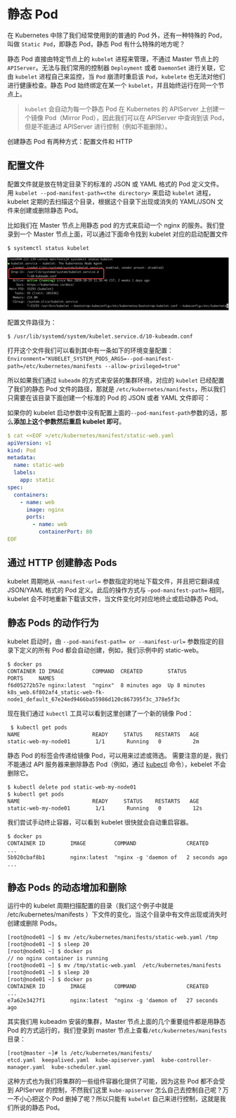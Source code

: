 # 静态 Pod

在 Kubernetes 中除了我们经常使用到的普通的 Pod 外，还有一种特殊的 Pod，叫做 `Static Pod`，即静态 Pod，静态 Pod 有什么特殊的地方呢？

静态 Pod 直接由特定节点上的 `kubelet` 进程来管理，不通过 Master 节点上的 `APIServer`。无法与我们常用的控制器 `Deployment` 或者 `DaemonSet` 进行关联，它由 `kubelet` 进程自己来监控，当 `Pod` 崩溃时重启该 `Pod`，`kubelete` 也无法对他们进行健康检查。静态 Pod 始终绑定在某一个 `kubelet`，并且始终运行在同一个节点上。

> `kubelet` 会自动为每一个静态 Pod 在 Kubernetes 的 APIServer 上创建一个镜像 Pod（Mirror Pod），因此我们可以在 APIServer 中查询到该 Pod，但是不能通过 APIServer 进行控制（例如不能删除）。

创建静态 Pod 有两种方式：配置文件和 HTTP

## 配置文件

配置文件就是放在特定目录下的标准的 JSON 或 YAML 格式的 Pod 定义文件。用 `kubelet --pod-manifest-path=<the directory>` 来启动 `kubelet` 进程， kubelet 定期的去扫描这个目录，根据这个目录下出现或消失的 YAML/JSON 文件来创建或删除静态 Pod。

比如我们在 Master 节点上用静态 pod 的方式来启动一个 nginx 的服务。我们登录到一个 Master 节点上面，可以通过下面命令找到 kubelet 对应的启动配置文件

```shell
$ systemctl status kubelet
```

![image-20201103153500534](../../../../../../../images/image-20201103153500534.png)

配置文件路径为：

```shell
$ /usr/lib/systemd/system/kubelet.service.d/10-kubeadm.conf
```

打开这个文件我们可以看到其中有一条如下的环境变量配置：`Environment="KUBELET_SYSTEM_PODS_ARGS=--pod-manifest-path=/etc/kubernetes/manifests --allow-privileged=true"`

所以如果我们通过 `kubeadm` 的方式来安装的集群环境，对应的 `kubelet` 已经配置了我们的静态 Pod 文件的路径，那就是 `/etc/kubernetes/manifests`，所以我们只需要在该目录下面创建一个标准的 Pod 的 JSON 或者 YAML 文件即可：

如果你的 kubelet 启动参数中没有配置上面的`--pod-manifest-path`参数的话，那么**添加上这个参数然后重启 kubelet 即可**。

```yaml
$ cat <<EOF >/etc/kubernetes/manifest/static-web.yaml
apiVersion: v1
kind: Pod
metadata:
  name: static-web
  labels:
    app: static
spec:
  containers:
    - name: web
      image: nginx
      ports:
        - name: web
          containerPort: 80
EOF
```

## 通过 HTTP 创建静态 Pods

kubelet 周期地从 `–manifest-url=` 参数指定的地址下载文件，并且把它翻译成 JSON/YAML 格式的 Pod 定义。此后的操作方式与 `–pod-manifest-path=` 相同，kubelet 会不时地重新下载该文件，当文件变化时对应地终止或启动静态 Pod。

## 静态 Pods 的动作行为

kubelet 启动时，由 `--pod-manifest-path= or --manifest-url=` 参数指定的目录下定义的所有 Pod 都会自动创建，例如，我们示例中的 static-web。

```shell
$ docker ps
CONTAINER ID IMAGE         COMMAND  CREATED        STATUS         PORTS     NAMES
f6d05272b57e nginx:latest  "nginx"  8 minutes ago  Up 8 minutes             k8s_web.6f802af4_static-web-fk-node1_default_67e24ed9466ba55986d120c867395f3c_378e5f3c
```

现在我们通过 `kubectl` 工具可以看到这里创建了一个新的镜像 Pod：

```shell
 $ kubectl get pods
NAME                       READY     STATUS    RESTARTS   AGE
static-web-my-node01        1/1       Running   0          2m
```

静态 Pod 的标签会传递给镜像 Pod，可以用来过滤或筛选。 需要注意的是，我们不能通过 API 服务器来删除静态 Pod（例如，通过 [kubectl](https://kubernetes.io/docs/user-guide/kubectl/) 命令），kebelet 不会删除它。

```shell
$ kubectl delete pod static-web-my-node01
$ kubectl get pods
NAME                       READY     STATUS    RESTARTS   AGE
static-web-my-node01        1/1       Running   0          12s
```

我们尝试手动终止容器，可以看到 kubelet 很快就会自动重启容器。

```shell
$ docker ps
CONTAINER ID        IMAGE         COMMAND                CREATED       ...
5b920cbaf8b1        nginx:latest  "nginx -g 'daemon of   2 seconds ago ...
```

## 静态 Pods 的动态增加和删除

运行中的 kubelet 周期扫描配置的目录（我们这个例子中就是  /etc/kubernetes/manifests ）下文件的变化，当这个目录中有文件出现或消失时创建或删除 Pods。

```shell
[root@node01 ~] $ mv /etc/kubernetes/manifests/static-web.yaml /tmp
[root@node01 ~] $ sleep 20
[root@node01 ~] $ docker ps
// no nginx container is running
[root@node01 ~] $ mv /tmp/static-web.yaml  /etc/kubernetes/manifests
[root@node01 ~] $ sleep 20
[root@node01 ~] $ docker ps
CONTAINER ID        IMAGE         COMMAND                CREATED           ...
e7a62e3427f1        nginx:latest  "nginx -g 'daemon of   27 seconds ago
```

其实我们用 kubeadm 安装的集群，Master 节点上面的几个重要组件都是用静态 Pod 的方式运行的，我们登录到 master 节点上查看`/etc/kubernetes/manifests`目录：

```shell
[root@master ~]# ls /etc/kubernetes/manifests/
etcd.yaml  keepalived.yaml  kube-apiserver.yaml  kube-controller-manager.yaml  kube-scheduler.yaml
```

这种方式也为我们将集群的一些组件容器化提供了可能，因为这些 Pod 都不会受到 APIServer 的控制，不然我们这里 `kube-apiserver` 怎么自己去控制自己呢？万一不小心把这个 Pod 删掉了呢？所以只能有 `kubelet` 自己来进行控制，这就是我们所说的静态 Pod。